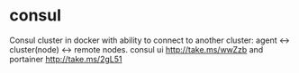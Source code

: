 # consul
Consul cluster in docker with ability to connect to another cluster: agent <-> cluster(node) <-> remote nodes.
consul ui http://take.ms/wwZzb and portainer http://take.ms/2gL51
